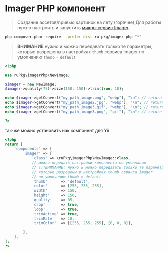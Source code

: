 # Imager PHP компонент

> Создание ассетов/привью картинок на лету (горячее)
> Для работы нужно настроить и запустить [микро-сервис Imager](https://github.com/pkg-ru/imager)

```bash
php composer.phar require --prefer-dist ru-pkg/imager-php "*"
```

> **ВНИМАНИЕ**
> нужно и можно передавать только те параметры,
> которые разрешены в настройках `thumb` сервиса Imager
> по умолчанию `thumb` = `default`

```php
<?php

use ruPkg\imagerPhp\NewImage;

$imager = new NewImage;
$imager->quality(75)->size(150, 150)->trim(true, 10);

echo $imager->getConvert("my_path_image.png", "webp"), "\n"; // return uri image to webp format
echo $imager->getConvert("my_path_image2.jpg", "webp"), "\n"; // return uri image to webp format
echo $imager->getConvert("my_path_image3.gif", "webp"), "\n"; // return uri image to webp format
echo $imager->getConvert("my_path_image3.png", "gif"), "\n"; // return uri image to gif format

?>
```

так-же можно установить нак компонент для Yii

```php
<?php
return [
	'components' => [
		'imager' => [
			'class' => \ruPkg\imagerPhp\NewImage::class,
			// можно передать настройки компанента по умолчанию
			// !!!ВНИМАНИЕ: нужно и можно передавать только те параметры,
			// которые разрешены в настройках thumb сервиса Imager
			// по умолчанию thumb = default
			'thumb'      => 'default',
			'color'      => [255, 255, 255],
			'width'      => 150,
			'height'     => 150,
			'quality'    => 85,
			'crop'       => true,
			'loop'       => true,
			'trimActive' => true,
			'trimRate'   => 10,
			'trimColor'  => [[255, 255, 255], [0, 0, 0]],

		],
	],
];
?>
```

